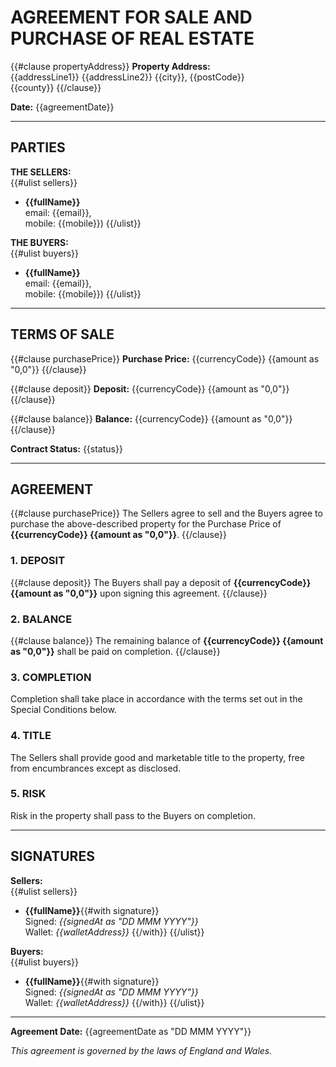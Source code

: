 # AGREEMENT FOR SALE AND PURCHASE OF REAL ESTATE

{{#clause propertyAddress}}
**Property Address:**  
{{addressLine1}}
{{addressLine2}}
{{city}}, {{postCode}}  
{{county}}
{{/clause}}

**Date:** {{agreementDate}}

---

## PARTIES

**THE SELLERS:**  
{{#ulist sellers}}

- **{{fullName}}** \
  email: {{email}}, \
  mobile: {{mobile}})
  {{/ulist}}

**THE BUYERS:**  
{{#ulist buyers}}

- **{{fullName}}** \
  email: {{email}}, \
  mobile: {{mobile}})
  {{/ulist}}

---

## TERMS OF SALE

{{#clause purchasePrice}}
**Purchase Price:** {{currencyCode}} {{amount as "0,0"}}
{{/clause}}

{{#clause deposit}}
**Deposit:** {{currencyCode}} {{amount as "0,0"}}
{{/clause}}

{{#clause balance}}
**Balance:** {{currencyCode}} {{amount as "0,0"}}
{{/clause}}

**Contract Status:** {{status}}

---

## AGREEMENT

{{#clause purchasePrice}}
The Sellers agree to sell and the Buyers agree to purchase the above-described property for the Purchase Price of **{{currencyCode}} {{amount as "0,0"}}**.
{{/clause}}

### 1. DEPOSIT

{{#clause deposit}}
The Buyers shall pay a deposit of **{{currencyCode}} {{amount as "0,0"}}** upon signing this agreement.
{{/clause}}

### 2. BALANCE

{{#clause balance}}
The remaining balance of **{{currencyCode}} {{amount as "0,0"}}** shall be paid on completion.
{{/clause}}

### 3. COMPLETION

Completion shall take place in accordance with the terms set out in the Special Conditions below.

### 4. TITLE

The Sellers shall provide good and marketable title to the property, free from encumbrances except as disclosed.

### 5. RISK

Risk in the property shall pass to the Buyers on completion.

---

## SIGNATURES

**Sellers:**  
{{#ulist sellers}}

- **{{fullName}}**{{#with signature}} \
   Signed: _{{signedAt as "DD MMM YYYY"}}_ \
   Wallet: _{{walletAddress}}_ {{/with}}
  {{/ulist}}

**Buyers:**  
{{#ulist buyers}}

- **{{fullName}}**{{#with signature}} \
   Signed: _{{signedAt as "DD MMM YYYY"}}_ \
   Wallet: _{{walletAddress}}_ {{/with}}
  {{/ulist}}

---

**Agreement Date:** {{agreementDate as "DD MMM YYYY"}}

_This agreement is governed by the laws of England and Wales._
